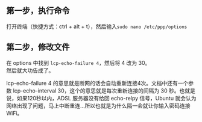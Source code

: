 ## 第一步，执行命令
打开终端（快捷方式：ctrl + alt + t），然后输入`sudo nano /etc/ppp/options`
## 第二步，修改文件
在 options 中找到 `lcp-echo-failure 4`，然后将 4 改为 30。  
然后就大功告成了。  

lcp-echo-failure 4 的意思就是断网的话会自动重新连接4次。文档中还有一个参数 lcp-echo-interval 30，这个的意思就是每次重新连接的间隔为 30 秒。也就是说，如果120秒以内，ADSL 服务器没有给回 echo-relpy 信号，Ubuntu 就会认为网络出现了问题，马上中断重连…所以也就是为什么隔一会就让你输入密码连接 WiFi。
